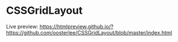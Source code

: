 # CSSGridLayout

Live preview: https://htmlpreview.github.io/?https://github.com/oosterlee/CSSGridLayout/blob/master/index.html